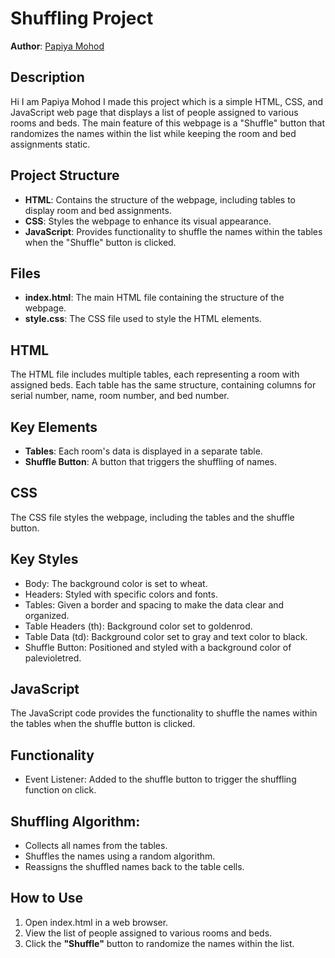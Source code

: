 # Shuffling Project
**Author**: [Papiya Mohod](https://github.com/papiyamohod)

## Description
Hi I am Papiya Mohod I made this project which is a simple HTML, CSS, and JavaScript web page that displays a list of people assigned to various rooms and beds. 
The main feature of this webpage is a "Shuffle" button that randomizes the names within the list while keeping the room and bed assignments static.

## Project Structure
- **HTML**: Contains the structure of the webpage, including tables to display room and bed assignments.
- **CSS**: Styles the webpage to enhance its visual appearance.
- **JavaScript**: Provides functionality to shuffle the names within the tables when the "Shuffle" button is clicked.

## Files
- **index.html**: The main HTML file containing the structure of the webpage.
- **style.css**: The CSS file used to style the HTML elements.
  
## HTML
The HTML file includes multiple tables, each representing a room with assigned beds. Each table has the same structure, containing columns for serial number, name, room number, and bed number.

## Key Elements
- **Tables**: Each room's data is displayed in a separate table.
- **Shuffle Button**: A button that triggers the shuffling of names.

## CSS
The CSS file styles the webpage, including the tables and the shuffle button.

## Key Styles
- Body: The background color is set to wheat.
- Headers: Styled with specific colors and fonts.
- Tables: Given a border and spacing to make the data clear and organized.
- Table Headers (th): Background color set to goldenrod.
- Table Data (td): Background color set to gray and text color to black.
- Shuffle Button: Positioned and styled with a background color of palevioletred.

## JavaScript
The JavaScript code provides the functionality to shuffle the names within the tables when the shuffle button is clicked.

## Functionality
- Event Listener: Added to the shuffle button to trigger the shuffling function on click.

## Shuffling Algorithm:
- Collects all names from the tables.
- Shuffles the names using a random algorithm.
- Reassigns the shuffled names back to the table cells.

## How to Use
1. Open index.html in a web browser.
2. View the list of people assigned to various rooms and beds.
3. Click the **"Shuffle"** button to randomize the names within the list.
